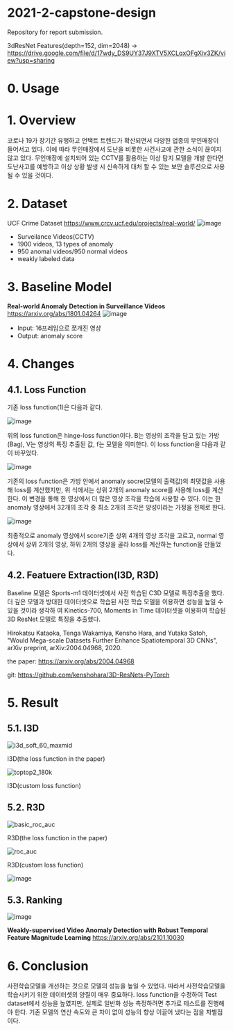 # 2021-2-capstone-design


Repository for report submission.

3dResNet Features(depth=152, dim=2048) -> https://drive.google.com/file/d/17wdy_DS9UY37J9XTV5XCLqxOFgXiv3ZK/view?usp=sharing

# 0. Usage



# 1. Overview

코로나 19가 장기간 유행하고 언택트 트렌드가 확산되면서 다양한 업종의 무인매장이 들어서고 있다. 이에 따라 무인매장에서 도난을 비롯한 사건사고에 관한 소식이 끊이지 않고 있다. 무인매장에 설치되어 있는 CCTV를 활용하는 이상 탐지 모델을 개발 한다면 도난사고를 예방하고 이상 상황 발생 시 신속하게 대처 할 수 있는 보안 솔루션으로 사용될 수 있을 것이다.

# 2. Dataset

UCF Crime Dataset
https://www.crcv.ucf.edu/projects/real-world/
![image](https://user-images.githubusercontent.com/28619620/122185184-ddcdd500-cec7-11eb-904f-a7dc2b954def.png)
- Surveilance Videos(CCTV)
- 1900 videos, 13 types of anomaly
- 950 anomal videos/950 normal videos
- weakly labeled data 

# 3. Baseline Model

<b>Real-world Anomaly Detection in Surveillance Videos</b>
https://arxiv.org/abs/1801.04264
![image](https://user-images.githubusercontent.com/28619620/122191171-71ee6b00-cecd-11eb-83ec-2ffde455792e.png)

- Input: 16프레임으로 쪼개진 영상 
- Output: anomaly score
 
# 4. Changes

## 4.1. Loss Function

 기존 loss function(1)은 다음과 같다.
 
![image](https://user-images.githubusercontent.com/28619620/146714848-208670bc-13d2-4069-b006-c2a1f0597bc4.png)

위의 loss function은 hinge-loss function이다. B는 영상의 조각을 담고 있는 가방(Bag), V는 영상의 특징 추출된 값, f는 모델을 의미한다. 이 loss function을 다음과 같이 바꾸었다.

![image](https://user-images.githubusercontent.com/28619620/146714852-d392e74c-4115-42b1-9f8c-2e7af14f9116.png)

기존의 loss function은 가방 안에서 anomaly socre(모델의 출력값)의 최댓값을 사용해 loss를 계산했지만, 위 식에서는 상위 2개의 anomaly score를 사용해 loss를 계산한다. 이 변경을 통해 한 영상에서 더 많은 영상 조각을 학습에 사용할 수 있다. 이는 한 anomaly 영상에서 32개의 조각 중 최소 2개의 조각은 양성이라는 가정을 전제로 한다. 

![image](https://user-images.githubusercontent.com/28619620/146714861-13791dc3-437c-4b5a-b9ae-232152b9b713.png)

최종적으로 anomaly 영상에서 score기준 상위 4개의 영상 조각을 고르고, normal 영상에서 상위 2개의 영상, 하위 2개의 영상을 골라 loss를 계산하는 function을 만들었다.

## 4.2. Featuere Extraction(I3D, R3D)

Baseline 모델은 Sports-m1 데이터셋에서 사전 학습된 C3D 모델로 특징추출을 했다. 더 깊은 모델과 방대한 데이터셋으로 학습된 사전 학습 모델을 이용하면 성능을 높일 수 있을 것이라 생각하 여 Kinetics-700,  Moments in Time 데이터셋을 이용하여 학습된 3D ResNet 모델로 특징을 추출했다. 

Hirokatsu Kataoka, Tenga Wakamiya, Kensho Hara, and Yutaka Satoh,
"Would Mega-scale Datasets Further Enhance Spatiotemporal 3D CNNs",
arXiv preprint, arXiv:2004.04968, 2020.

the paper: https://arxiv.org/abs/2004.04968

git: https://github.com/kenshohara/3D-ResNets-PyTorch

# 5. Result

## 5.1. I3D
![i3d_soft_60_maxmid](https://user-images.githubusercontent.com/28619620/146715712-be4974c1-0934-47a2-a786-dc6aecd3d2b5.png)

I3D(the loss function in the paper)

![toptop2_180k](https://user-images.githubusercontent.com/28619620/146715721-7ac98d02-1f2b-4078-ae57-98d703038a80.png)

I3D(custom loss function)


## 5.2. R3D

![basic_roc_auc](https://user-images.githubusercontent.com/28619620/146715766-60a6be3c-7144-48db-b6dd-bba6abddfffa.png)

R3D(the loss function in the paper)

![roc_auc](https://user-images.githubusercontent.com/28619620/146715832-00cdf7ff-b7cf-4696-a8ed-078fe401807d.png)

R3D(custom loss function)

![image](https://user-images.githubusercontent.com/28619620/146716758-d1feb9e2-c15b-4350-a2a8-1d9c3d6b575f.png)

## 5.3. Ranking

![image](https://user-images.githubusercontent.com/28619620/146717320-6396f5c1-9baa-4953-a37d-d5efd411dffb.png)

<b>Weakly-supervised Video Anomaly Detection with Robust Temporal Feature Magnitude Learning</b>
https://arxiv.org/abs/2101.10030



# 6. Conclusion

 사전학습모델을 개선하는 것으로 모델의 성능을 높일 수 있었다. 따라서 사전학습모델을 학습시키기 위한 데이터셋의 양질이 매우 중요하다. loss function을 수정하여 Test dataset에서 성능을 높였지만, 실제로 일반화 성능 측정하려면 추가로 테스트를 진행해야 한다. 기존 모델의 연산 속도와 큰 차이 없이 성능의 향상 이끌어 냈다는 점을 차별점이다. 

